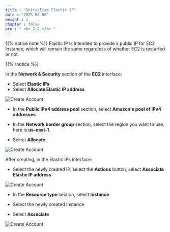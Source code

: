 ```yaml
---
title : "Initialize Elastic IP"
date : "2025-06-08"
weight : 2
chapter : false
pre : " <b> 2.2 </b> "
---
```


{{% notice note %}}
Elastic IP is intended to provide a public IP for EC2 Instance, which will remain the same regardless of whether EC2 is restarted or not.

{{% /notice %}}

In the **Network & Security** section of the **EC2** interface:

- Select **Elastic IPs**
- Select **Allocate Elastic IP address**

![Create Account](/NestJS-AWS-workshop/images/2/IP.png)

- In the **Public IPv4 address pool** section, select **Amazon's pool of IPv4 addresses**.

- In the **Network border group** section, select the region you want to use, here is **us-east-1**.
- Select **Allocate**.

![Create Account](/NestJS-AWS-workshop/images/2/IP2.png)

After creating, in the Elastic IPs interface:

- Select the newly created IP, select the **Actions** button, select **Associate Elastic IP address**

![Create Account](/NestJS-AWS-workshop/images/2/IP3.png)

- In the **Resource type** section, select **Instance**

- Select the newly created Instance
- Select **Associate**

![Create Account](/NestJS-AWS-workshop/images/2/IP4.png)